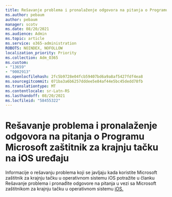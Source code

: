 ```yaml
---
title: Rešavanje problema i pronalaženje odgovora na pitanja o Programu Microsoft zaštitnik za krajnju tačku na iOS uređaju
ms.author: pebaum
author: pebaum
manager: scotv
ms.date: 08/20/2021
ms.audience: Admin
ms.topic: article
ms.service: o365-administration
ROBOTS: NOINDEX, NOFOLLOW
localization_priority: Priority
ms.collection: Adm_O365
ms.custom:
- "13659"
- "9002913"
ms.openlocfilehash: 2fc5b9728e04fcb59407bd6a9a8af5427fdf4ea8
ms.sourcegitcommit: 071ba3a6b6257dddee5e84af44e5bc45dedd78fb
ms.translationtype: MT
ms.contentlocale: sr-Latn-RS
ms.lasthandoff: 08/20/2021
ms.locfileid: "58455322"
---
```

# <a name="troubleshoot-issues-and-find-answers-to-faqs-on-microsoft-defender-for-endpoint-on-ios"></a>Rešavanje problema i pronalaženje odgovora na pitanja o Programu Microsoft zaštitnik za krajnju tačku na iOS uređaju

Informacije o rešavanju problema koji se javljaju kada koristite Microsoft zaštitnik za krajnju tačku u operativnom sistemu iOS potražite u članku Rešavanje problema i pronađite odgovore na pitanja u vezi sa Microsoft zaštitnikom za krajnju tačku u operativnom sistemu [iOS.](https://docs.microsoft.com/microsoft-365/security/defender-endpoint/ios-troubleshoot)